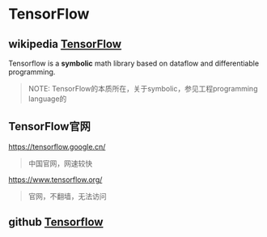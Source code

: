 # TensorFlow



## wikipedia [TensorFlow](https://en.wikipedia.org/wiki/TensorFlow)

Tensorflow is a **symbolic** math library based on dataflow and differentiable programming.

> NOTE: TensorFlow的本质所在，关于symbolic，参见工程programming language的



## TensorFlow官网
https://tensorflow.google.cn/

> 中国官网，网速较快

https://www.tensorflow.org/

> 官网，不翻墙，无法访问





## github [Tensorflow](https://github.com/tensorflow)